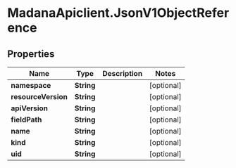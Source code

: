# MadanaApiclient.JsonV1ObjectReference

## Properties

Name | Type | Description | Notes
------------ | ------------- | ------------- | -------------
**namespace** | **String** |  | [optional] 
**resourceVersion** | **String** |  | [optional] 
**apiVersion** | **String** |  | [optional] 
**fieldPath** | **String** |  | [optional] 
**name** | **String** |  | [optional] 
**kind** | **String** |  | [optional] 
**uid** | **String** |  | [optional] 


